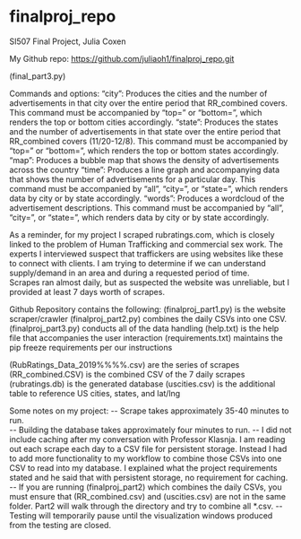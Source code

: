 # finalproj_repo


SI507 Final Project, Julia Coxen

My Github repo: https://github.com/juliaoh1/finalproj_repo.git

(final_part3.py) 

Commands and options:
“city”: Produces the cities and the number of advertisements in that city over the entire period that RR_combined covers. This command must be accompanied by “top=<number>” or “bottom=<number>”, which renders the top or bottom cities accordingly.
“state”: Produces the states and the number of advertisements in that state over the entire period that RR_combined covers (11/20-12/8). This command must be accompanied by “top=<number>” or “bottom=<number>”, which renders the top or bottom states accordingly.
“map”:  Produces a bubble map that shows the density of advertisements across the country 
“time”:  Produces a line graph and accompanying data that shows the number of advertisements for a particular day.  This command must be accompanied by “all”, “city=<city>”, or “state=<full state name>”, which renders data by city or by state accordingly. 
“words”:  Produces a wordcloud of the advertisement descriptions.  This command must be accompanied by “all”, “city=<city>”, or “state=<full state name>”, which renders data by city or by state accordingly.




As a reminder, for my project I scraped rubratings.com, which is closely linked to the problem of Human Trafficking 
and commercial sex work.  The experts I interviewed suspect that traffickers are using websites like these to connect 
with clients.  I am trying to determine if we can understand supply/demand in an area and during a requested period of time.  
Scrapes ran almost daily, but as suspected the website was unreliable, but I provided at least 7 days worth of scrapes. 

Github Repository contains the following: 
(finalproj_part1.py) is the website scraper/crawler
(finalproj_part2.py) combines the daily CSVs into one CSV. 
(finalproj_part3.py) conducts all of the data handling
(help.txt) is the help file that accompanies the user interaction
(requirements.txt) maintains the pip freeze requirements per our instructions

(RubRatings_Data_2019%%%%.csv) are the series of scrapes
(RR_combined.CSV) is the combined CSV of the 7 daily scrapes
(rubratings.db) is the generated database
(uscities.csv) is the additional table to reference US cities, states, and lat/lng


Some notes on my project:
-- Scrape takes approximately 35-40 minutes to run.  
-- Building the database takes approximately four minutes to run.
-- I did not include caching after my conversation with Professor Klasnja. I am reading out each scrape each day to a CSV file 
for persistent storage.  Instead I had to add more functionality to my workflow to combine those CSVs into one CSV to read into 
my database.   I explained what the project requirements stated and he said that with persistent storage, no requirement for caching.
-- If you are running (finalproj_part2) which combines the daily CSVs, you must ensure that (RR_combined.csv) and (uscities.csv) 
are not in the same folder.  Part2 will walk through the directory and try to combine all *.csv. 
-- Testing will temporarily pause until the visualization windows produced from the testing are closed. 
